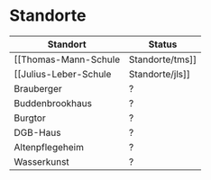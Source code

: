# Standorte

| Standort                              | Status          |
|---------------------------------------|-----------------|
| [[Thomas-Mann-Schule|Standorte/tms]]  | Kontaktaufnahme |
| [[Julius-Leber-Schule|Standorte/jls]] | Fertiggestellt  |
| Brauberger                            | ?               |
| Buddenbrookhaus                       | ?               |
| Burgtor                               | ?               |
| DGB-Haus                              | ?               |
| Altenpflegeheim                       | ?               |
| Wasserkunst                           | ?               |
